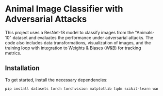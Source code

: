 # Animal Image Classifier with Adversarial Attacks

This project uses a ResNet-18 model to classify images from the "Animals-10" dataset and evaluates the performance under adversarial attacks. The code also includes data transformations, visualization of images, and the training loop with integration to Weights & Biases (W&B) for tracking metrics.

## Installation

To get started, install the necessary dependencies:

```bash
pip install datasets torch torchvision matplotlib tqdm scikit-learn wandb torchattacks
